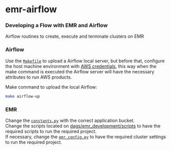 # emr-airflow

### Developing a Flow with EMR and Airflow

Airflow routines to create, execute and terminate clusters on EMR

### Airflow

Use the [`Makefile`](https://github.com/matbragan/emr-airflow/blob/main/Makefile) to upload a Airflow local server, but before that, configure the host machine environment with [AWS credentials](https://docs.aws.amazon.com/cli/v1/userguide/cli-configure-files.html), this way when the make command is executed the Airflow server will have the necessary attributes to run AWS products.   

Make command to upload the local Airflow:
~~~sh
make airflow-up
~~~

### EMR

Change the [`constants.py`](https://github.com/matbragan/emr-airflow/blob/main/dags/emr_development/constants.py) with the correct application bucket.  
Change the scripts located on [dags/emr_development/scripts](https://github.com/matbragan/emr-airflow/tree/main/dags/emr_development/scripts) to have the required scripts to run the required project.  
If necessary, change the [`emr_config.py`](https://github.com/matbragan/emr-airflow/blob/main/dags/emr_development/emr_config.py) to have the required cluster settings to run the required project.  
